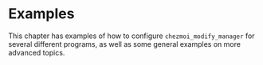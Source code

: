 # Examples

This chapter has examples of how to configure `chezmoi_modify_manager` for
several different programs, as well as some general examples on more advanced
topics.
